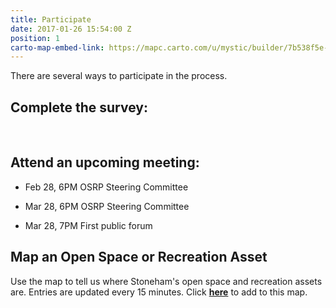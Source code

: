 ```yaml
---
title: Participate
date: 2017-01-26 15:54:00 Z
position: 1
carto-map-embed-link: https://mapc.carto.com/u/mystic/builder/7b538f5e-e1b5-11e6-ab3d-0e233c30368f/embed
---
```


There are several ways to participate in the process. 

## **Complete the survey:**

<script>(function(t,e,o,s){var n,c,i;t.SMCX=t.SMCX||[],e.getElementById(s)||(n=e.getElementsByTagName(o),c=n[n.length-1],i=e.createElement(o),i.type="text/javascript",i.async=!0,i.id=s,i.src=["https:"===location.protocol?"https://":"http://","widget.surveymonkey.com/collect/website/js/gvkOfdMSpcq7Kt3g7tkW6n3jFiCo_2BLG4sb_2FiDReY3alxUfogCEDqSwsJRmjT5yhE.js"].join(""),c.parentNode.insertBefore(i,c))})(window,document,"script","smcx-sdk");</script><br>



## **Attend an upcoming meeting:**

* Feb 28, 6PM OSRP Steering Committee

* Mar 28, 6PM OSRP Steering Committee

* Mar 28, 7PM First public forum


## **Map an Open Space or Recreation Asset**

Use the map to tell us where Stoneham's open space and recreation assets are. Entries are updated every 15 minutes. Click  [**here**](https://app.localdata.com/mobile/#stoneham-osrp) to add to this map. 

